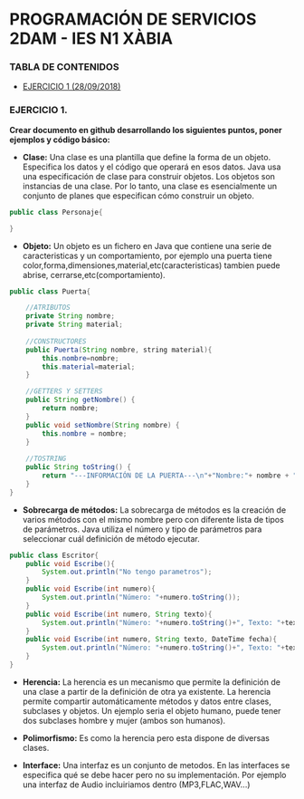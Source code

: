 # PROGRAMACIÓN DE SERVICIOS 2DAM - IES N1 XÀBIA

### TABLA DE CONTENIDOS
* [EJERCICIO 1 (28/09/2018)](#1.-EJERCICIO-1.)

### EJERCICIO 1.
**Crear documento en github desarrollando los siguientes puntos, poner ejemplos y código básico:**
  
* **Clase:** Una clase es una plantilla que define la forma de un objeto. Especifica los datos y el código que operará en esos datos. Java usa una especificación de clase para construir objetos. Los objetos son instancias de una clase. Por lo tanto, una clase es esencialmente un conjunto de planes que especifican cómo construir un objeto.
```java
public class Personaje{

}
```
* **Objeto:** Un objeto es un fichero en Java que contiene una serie de caracteristicas y un comportamiento, por ejemplo una puerta tiene color,forma,dimensiones,material,etc(caracteristicas) tambien puede abrise, cerrarse,etc(comportamiento).
```java
public class Puerta{

	//ATRIBUTOS
	private String nombre;
	private String material;
	
	//CONSTRUCTORES
	public Puerta(String nombre, string material){
		this.nombre=nombre;
		this.material=material;
	}

	//GETTERS Y SETTERS
	public String getNombre() {
		return nombre;
	}
	public void setNombre(String nombre) {
		this.nombre = nombre;
	}
	
	//TOSTRING
	public String toString() {
		return "---INFORMACIÓN DE LA PUERTA---\n"+"Nombre:"+ nombre + "\nMaterial:" + material;
	}
}
```
* **Sobrecarga de métodos:** La sobrecarga de métodos es la creación de varios métodos con el mismo nombre pero con diferente lista de tipos de parámetros. Java utiliza el número y tipo de parámetros para seleccionar cuál definición de método ejecutar. 
```java
public class Escritor{
	public void Escribe(){
		System.out.println("No tengo parametros");
	}
	public void Escribe(int numero){
		System.out.println("Número: "+numero.toString());
	}
	public void Escribe(int numero, String texto){
		System.out.println("Número: "+numero.toString()+", Texto: "+texto);
	}
	public void Escribe(int numero, String texto, DateTime fecha){
		System.out.println("Número: "+numero.toString()+", Texto: "+texto+", Fecha: "+fecha.toString());
	}
}
```
* **Herencia:** La herencia es un mecanismo que permite la definición de una clase a partir de la definición de otra ya existente. La herencia permite compartir automáticamente métodos y datos entre clases, subclases y objetos.  Un ejemplo seria el objeto humano, puede tener dos subclases hombre y mujer (ambos son humanos).

* **Polimorfismo:** Es como la herencia pero esta dispone de diversas clases.

* **Interface:** Una interfaz es un conjunto de metodos. En las interfaces se especifica qué se debe hacer pero no su implementación. Por ejemplo una interfaz de Audio incluiriamos dentro (MP3,FLAC,WAV...)
